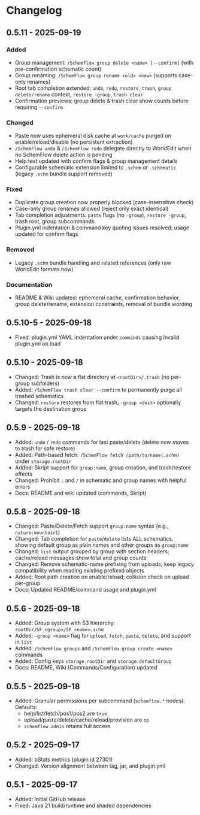 # Changelog

## 0.5.11 - 2025-09-19
### Added
- Group management: `/SchemFlow group delete <name> [--confirm]` (with pre-confirmation schematic count)
- Group renaming: `/SchemFlow group rename <old> <new>` (supports case-only renames)
- Root tab completion extended: `undo`, `redo`, `restore`, `trash`, `group delete/rename` context, `restore -group`, `trash clear`
- Confirmation previews: group delete & trash clear show counts before requiring `--confirm`

### Changed
- Paste now uses ephemeral disk cache at `work/cache` purged on enable/reload/disable (no persistent extraction)
- `/SchemFlow undo` & `/SchemFlow redo` delegate directly to WorldEdit when no SchemFlow delete action is pending
- Help text updated with confirm flags & group management details
- Configurable schematic extension limited to `.schem` or `.schematic` (legacy `.schm` bundle support removed)

### Fixed
- Duplicate group creation now properly blocked (case-insensitive check)
- Case-only group renames allowed (reject only exact identical)
- Tab completion adjustments: `paste` flags (no `-group`), `restore -group`, trash root, group subcommands
- Plugin.yml indentation & command key quoting issues resolved; usage updated for confirm flags

### Removed
- Legacy `.schm` bundle handling and related references (only raw WorldEdit formats now)

### Documentation
- README & Wiki updated: ephemeral cache, confirmation behavior, group delete/rename, extension constraints, removal of bundle wording

## 0.5.10-5 - 2025-09-18
- Fixed: plugin.yml YAML indentation under `commands` causing Invalid plugin.yml on load

## 0.5.10 - 2025-09-18
- Changed: Trash is now a flat directory at `<rootDir>/.trash` (no per-group subfolders)
- Added: `/SchemFlow trash clear --confirm` to permanently purge all trashed schematics
- Changed: `restore` restores from flat trash; `-group <dest>` optionally targets the destination group

## 0.5.9 - 2025-09-18
- Added: `undo` / `redo` commands for last paste/delete (delete now moves to trash for safe restore)
- Added: Path-based fetch: `/SchemFlow fetch /path/to/name(.schm)` under `storage.rootDir`
- Added: Skript support for `group:name`, group creation, and trash/restore effects
- Changed: Prohibit `:` and `/` in schematic and group names with helpful errors
- Docs: README and wiki updated (commands, Skript)

## 0.5.8 - 2025-09-18
- Changed: Paste/Delete/Fetch support `group:name` syntax (e.g., `nature:mountain1`)
- Changed: Tab completion for `paste`/`delete` lists ALL schematics, showing default group as plain names and other groups as `group:name`
- Changed: `list` output grouped by group with section headers; cache/reload messages show total and group counts
- Changed: Remove schematic-name prefixing from uploads; keep legacy compatibility when reading existing prefixed objects
- Added: Root path creation on enable/reload; collision check on upload per-group
- Docs: Updated README/command usage and plugin.yml

## 0.5.6 - 2025-09-18
- Added: Group system with S3 hierarchy: `rootDir/SF_<group>/SF_<name>.schm`
- Added: `-group <name>` flag for `upload`, `fetch`, `paste`, `delete`, and support in `list`
- Added: `/SchemFlow groups` and `/SchemFlow group create <name>` commands
- Added: Config keys `storage.rootDir` and `storage.defaultGroup`
- Docs: README, Wiki (Commands/Configuration) updated

## 0.5.5 - 2025-09-18
- Added: Granular permissions per subcommand (`schemflow.*` nodes). Defaults:
	- help/list/fetch/pos1/pos2 are `true`
	- upload/paste/delete/cache/reload/provision are `op`
	- `schemflow.admin` retains full access

## 0.5.2 - 2025-09-17
- Added: bStats metrics (plugin id 27301)
- Changed: Version alignment between tag, jar, and plugin.yml

## 0.5.1 - 2025-09-17
- Added: Initial GitHub release
- Fixed: Java 21 build/runtime and shaded dependencies